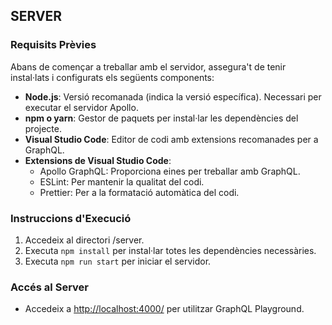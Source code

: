 ## SERVER

### Requisits Prèvies

Abans de començar a treballar amb el servidor, assegura't de tenir instal·lats i configurats els següents components:

- **Node.js**: Versió recomanada (indica la versió específica). Necessari per executar el servidor Apollo.
- **npm o yarn**: Gestor de paquets per instal·lar les dependències del projecte.
- **Visual Studio Code**: Editor de codi amb extensions recomanades per a GraphQL.
- **Extensions de Visual Studio Code**:
  - Apollo GraphQL: Proporciona eines per treballar amb GraphQL.
  - ESLint: Per mantenir la qualitat del codi.
  - Prettier: Per a la formatació automàtica del codi.

### Instruccions d'Execució

1. Accedeix al directori /server.
2. Executa `npm install` per instal·lar totes les dependències necessàries.
3. Executa `npm run start` per iniciar el servidor.

### Accés al Server

- Accedeix a [http://localhost:4000/](http://localhost:4000/) per utilitzar GraphQL Playground.
